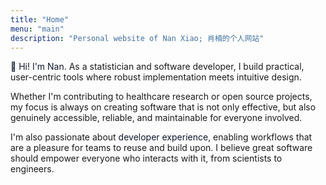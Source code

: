 ```yaml
---
title: "Home"
menu: "main"
description: "Personal website of Nan Xiao; 肖楠的个人网站"
---
```


<span class="highlight">👋 Hi! I'm Nan.</span>
As a statistician and software developer, I build practical, user-centric tools
where robust implementation meets intuitive design.

Whether I'm contributing to healthcare research or open source projects,
my focus is always on creating software that is not only effective, but also
genuinely accessible, reliable, and maintainable for everyone involved.

I'm also passionate about <span class="highlight">developer experience</span>,
enabling workflows that are a pleasure for teams to reuse and build upon.
I believe great software should empower everyone who interacts with it,
from scientists to engineers.

<style>
.landing {
    color: #64748b;
    font-family: var(--tw-prose-font-sans-serif);
    font-feature-settings: normal;
    font-weight: 500;
    font-size: 1.25rem;
    font-variation-settings: "opsz" var(--inter-opsz-20-500);
    letter-spacing: var(--inter-ls-20-500);
}

.highlight {
    color: #0f172a;
}
</style>
